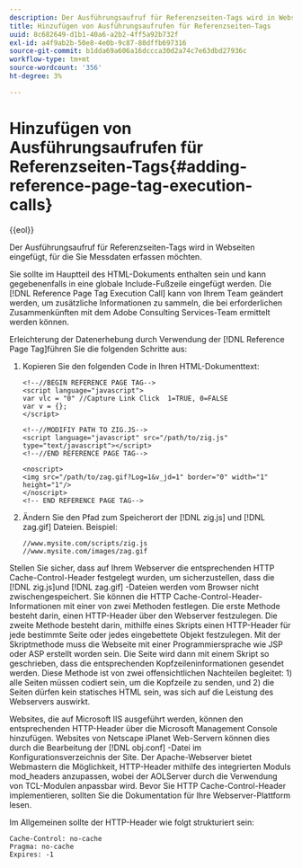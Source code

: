 ```yaml
---
description: Der Ausführungsaufruf für Referenzseiten-Tags wird in Webseiten eingefügt, für die Sie Messdaten erfassen möchten.
title: Hinzufügen von Ausführungsaufrufen für Referenzseiten-Tags
uuid: 8c682649-d1b1-40a6-a2b2-4ff5a92b732f
exl-id: a4f9ab2b-50e8-4e0b-9c87-80dffb697316
source-git-commit: b1dda69a606a16dccca30d2a74c7e63dbd27936c
workflow-type: tm+mt
source-wordcount: '356'
ht-degree: 3%

---
```


# Hinzufügen von Ausführungsaufrufen für Referenzseiten-Tags{#adding-reference-page-tag-execution-calls}

{{eol}}

Der Ausführungsaufruf für Referenzseiten-Tags wird in Webseiten eingefügt, für die Sie Messdaten erfassen möchten.

Sie sollte im Hauptteil des HTML-Dokuments enthalten sein und kann gegebenenfalls in eine globale Include-Fußzeile eingefügt werden. Die [!DNL Reference Page Tag Execution Call] kann von Ihrem Team geändert werden, um zusätzliche Informationen zu sammeln, die bei erforderlichen Zusammenkünften mit dem Adobe Consulting Services-Team ermittelt werden können.

Erleichterung der Datenerhebung durch Verwendung der [!DNL Reference Page Tag]führen Sie die folgenden Schritte aus:

1. Kopieren Sie den folgenden Code in Ihren HTML-Dokumenttext:

   ```
   <!--//BEGIN REFERENCE PAGE TAG--> 
   <script language="javascript"> 
   var vlc = "0" //Capture Link Click  1=TRUE, 0=FALSE 
   var v = {}; 
   </script> 
   
   <!--//MODIFIY PATH TO ZIG.JS--> 
   <script language="javascript" src="/path/to/zig.js" type="text/javascript"></script> 
   <!--//END REFERENCE PAGE TAG--> 
   
   <noscript> 
   <img src="/path/to/zag.gif?Log=1&v_jd=1" border="0" width="1" height="1"/> 
   </noscript> 
   <!-- END REFERENCE PAGE TAG-->
   ```

1. Ändern Sie den Pfad zum Speicherort der [!DNL zig.js] und [!DNL zag.gif] Dateien. Beispiel:

   ```
   //www.mysite.com/scripts/zig.js 
   //www.mysite.com/images/zag.gif 
   ```

Stellen Sie sicher, dass auf Ihrem Webserver die entsprechenden HTTP Cache-Control-Header festgelegt wurden, um sicherzustellen, dass die [!DNL zig.js]und [!DNL zag.gif] -Dateien werden vom Browser nicht zwischengespeichert. Sie können die HTTP Cache-Control-Header-Informationen mit einer von zwei Methoden festlegen. Die erste Methode besteht darin, einen HTTP-Header über den Webserver festzulegen. Die zweite Methode besteht darin, mithilfe eines Skripts einen HTTP-Header für jede bestimmte Seite oder jedes eingebettete Objekt festzulegen. Mit der Skriptmethode muss die Webseite mit einer Programmiersprache wie JSP oder ASP erstellt worden sein. Die Seite wird dann mit einem Skript so geschrieben, dass die entsprechenden Kopfzeileninformationen gesendet werden. Diese Methode ist von zwei offensichtlichen Nachteilen begleitet: 1) alle Seiten müssen codiert sein, um die Kopfzeile zu senden, und 2) die Seiten dürfen kein statisches HTML sein, was sich auf die Leistung des Webservers auswirkt.

Websites, die auf Microsoft IIS ausgeführt werden, können den entsprechenden HTTP-Header über die Microsoft Management Console hinzufügen. Websites von Netscape iPlanet Web-Servern können dies durch die Bearbeitung der [!DNL obj.conf] -Datei im Konfigurationsverzeichnis der Site. Der Apache-Webserver bietet Webmastern die Möglichkeit, HTTP-Header mithilfe des integrierten Moduls mod_headers anzupassen, wobei der AOLServer durch die Verwendung von TCL-Modulen anpassbar wird. Bevor Sie HTTP Cache-Control-Header implementieren, sollten Sie die Dokumentation für Ihre Webserver-Plattform lesen.

Im Allgemeinen sollte der HTTP-Header wie folgt strukturiert sein:

```
Cache-Control: no-cache 
Pragma: no-cache 
Expires: -1
```
